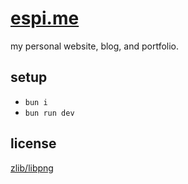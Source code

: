 # [espi.me][espi.me]

my personal website, blog, and portfolio.


## setup
- `bun i`
- `bun run dev`

## license

[zlib/libpng][license]

[espi.me]: https://espi.me "Hyperlink to espi (dot) me."
[license]: LICENSE.md "A link to the zlib/libpng license."
